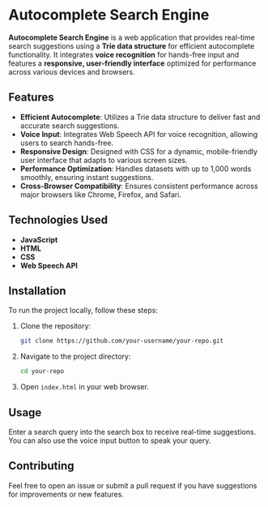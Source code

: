 # **Autocomplete Search Engine**

**Autocomplete Search Engine** is a web application that provides real-time search suggestions using a **Trie data structure** for efficient autocomplete functionality. It integrates **voice recognition** for hands-free input and features a **responsive, user-friendly interface** optimized for performance across various devices and browsers.

## Features

- **Efficient Autocomplete**: Utilizes a Trie data structure to deliver fast and accurate search suggestions.
- **Voice Input**: Integrates Web Speech API for voice recognition, allowing users to search hands-free.
- **Responsive Design**: Designed with CSS for a dynamic, mobile-friendly user interface that adapts to various screen sizes.
- **Performance Optimization**: Handles datasets with up to 1,000 words smoothly, ensuring instant suggestions.
- **Cross-Browser Compatibility**: Ensures consistent performance across major browsers like Chrome, Firefox, and Safari.

## Technologies Used

- **JavaScript**
- **HTML**
- **CSS**
- **Web Speech API**

## Installation

To run the project locally, follow these steps:

1. Clone the repository:
    ```bash
    git clone https://github.com/your-username/your-repo.git
    ```
2. Navigate to the project directory:
    ```bash
    cd your-repo
    ```
3. Open `index.html` in your web browser.

## Usage

Enter a search query into the search box to receive real-time suggestions. You can also use the voice input button to speak your query.

## Contributing

Feel free to open an issue or submit a pull request if you have suggestions for improvements or new features.
